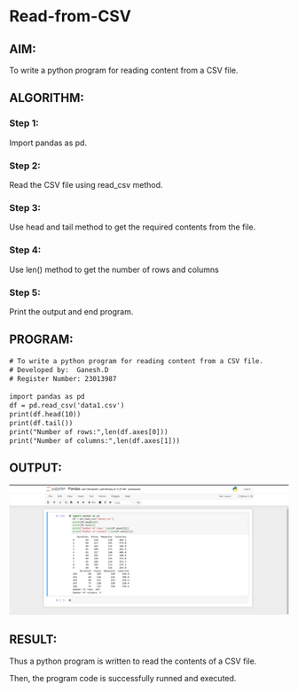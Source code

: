 # Read-from-CSV

## AIM:
To write a python program for reading content from a CSV file.

## ALGORITHM:
### Step 1:
Import pandas as pd.
### Step 2:
Read the CSV file using read_csv method.
### Step 3:
Use head and tail method to get the required contents from the file.
### Step 4:
Use len() method to get the number of rows and columns
### Step 5:
Print the output and end program.

## PROGRAM:
```
# To write a python program for reading content from a CSV file.
# Developed by:  Ganesh.D
# Register Number: 23013987

import pandas as pd
df = pd.read_csv('data1.csv')
print(df.head(10))
print(df.tail())
print("Number of rows:",len(df.axes[0]))
print("Number of columns:",len(df.axes[1]))
```

## OUTPUT:
![Alt text](<read csv output.png>)

## RESULT:
Thus a python program is written to read the contents of a CSV file.

Then, the program code is successfully runned and executed. 